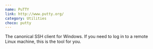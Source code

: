 ```yaml
---
name: PuTTY
link: http://www.putty.org/
category: Utilities
choco: putty
---
```


The canonical SSH client for Windows.  If you need to log in to a remote Linux
machine, this is the tool for you.